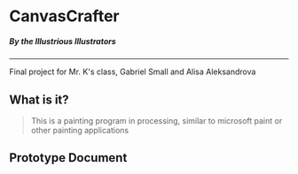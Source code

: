 # CanvasCrafter
##### By the Illustrious Illustrators
-----

Final project for Mr. K's class, Gabriel Small and Alisa Aleksandrova


## What is it?

> This is a painting program in processing, similar to microsoft paint or
> other painting applications

## Prototype Document
 
> 
